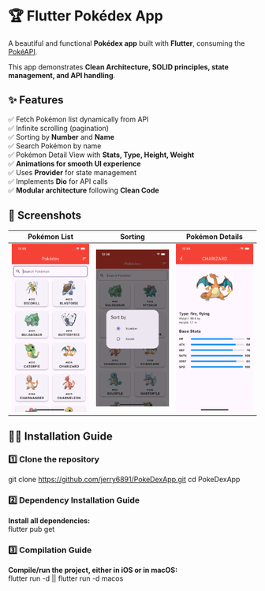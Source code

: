 # 🏆 Flutter Pokédex App

A beautiful and functional **Pokédex app** built with **Flutter**, consuming the [PokéAPI](https://pokeapi.co/).

This app demonstrates **Clean Architecture, SOLID principles, state management, and API handling**.

## ✨ Features

✅ Fetch Pokémon list dynamically from API  
✅ Infinite scrolling (pagination)  
✅ Sorting by **Number** and **Name**  
✅ Search Pokémon by name  
✅ Pokémon Detail View with **Stats, Type, Height, Weight**  
✅ **Animations for smooth UI experience**  
✅ Uses **Provider** for state management  
✅ Implements **Dio** for API calls  
✅ **Modular architecture** following **Clean Code**

## 📸 Screenshots

| Pokémon List | Sorting | Pokémon Details |
|-------------|---------|----------------|
| ![List](assets/images/List.png) | ![Sorting](assets/images/Sorting.png) | ![Details](assets/images/Details.png) |

## 🚀🔧 Installation Guide

### **1️⃣ Clone the repository**
git clone https://github.com/jerry6891/PokeDexApp.git
cd PokeDexApp

### **2️⃣ Dependency Installation Guide**
**Install all dependencies:**</br>
flutter pub get

### **3️⃣ Compilation Guide**
**Compile/run the project, either in iOS or in macOS:**</br>
flutter run -d <device-iOS-Simulator-ID> || flutter run -d macos
